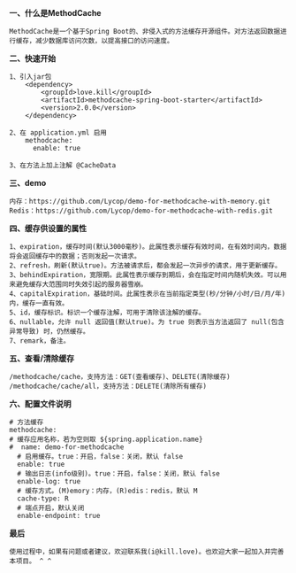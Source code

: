 **一、什么是MethodCache**

    MethodCache是一个基于Spring Boot的、非侵入式的方法缓存开源组件。对方法返回数据进行缓存，减少数据库访问次数，以提高接口的访问速度。

**二、快速开始**

    1、引入jar包
        <dependency>
            <groupId>love.kill</groupId>
            <artifactId>methodcache-spring-boot-starter</artifactId>
            <version>2.0.0</version>
        </dependency>

    2、在 application.yml 启用
        methodcache:
          enable: true

    3、在方法上加上注解 @CacheData

**三、demo**

    内存：https://github.com/Lycop/demo-for-methodcache-with-memory.git
    Redis：https://github.com/Lycop/demo-for-methodcache-with-redis.git


**四、缓存供设置的属性**

    1、expiration，缓存时间(默认3000毫秒)。此属性表示缓存有效时间，在有效时间内，数据将会返回缓存中的数据；否则发起一次请求。
    2、refresh，刷新(默认true)。方法被请求后，都会发起一次异步的请求，用于更新缓存。
    3、behindExpiration，宽限期。此属性表示缓存到期后，会在指定时间内随机失效。可以用来避免缓存大范围同时失效引起的服务器雪崩。
    4、capitalExpiration，基础时间。此属性表示在当前指定类型(秒/分钟/小时/日/月/年)内，缓存一直有效。
    5、id，缓存标识。标识一个缓存注解，可用于清除该注解的缓存。
    6、nullable，允许 null 返回值(默认true)。为 true 则表示当方法返回了 null(包含异常导致) 时，仍然缓存。
    7、remark，备注。


**五、查看/清除缓存**

    /methodcache/cache，支持方法：GET(查看缓存)、DELETE(清除缓存)
    /methodcache/cache/all，支持方法：DELETE(清除所有缓存)

**六、配置文件说明**

    # 方法缓存
    methodcache:
    # 缓存应用名称，若为空则取 ${spring.application.name}
    #  name: demo-for-methodcache
      # 启用缓存。true：开启，false：关闭，默认 false
      enable: true
      # 输出日志(info级别)。true：开启，false：关闭，默认 false
      enable-log: true
      # 缓存方式。(M)emory：内存，(R)edis：redis，默认 M
      cache-type: R
      # 端点开启，默认关闭
      enable-endpoint: true

**最后**

    使用过程中，如果有问题或者建议，欢迎联系我(i@kill.love)。也欢迎大家一起加入并完善本项目。 ^ ^